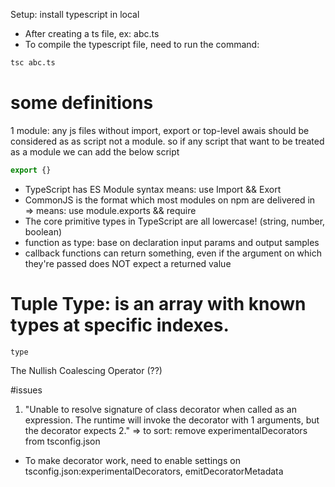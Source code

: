 Setup: install typescript in local
- After creating a ts file, ex: abc.ts
- To compile the typescript file, need to run the command: 
```bash
tsc abc.ts
```
# some definitions 
1 module: any js files without import, export or top-level awais should be considered as as script not a module. so if any script that want to be treated as a module we can add the below script
```javascript
export {}
```
 - TypeScript has ES Module syntax means: use Import && Exort
 - CommonJS is the format which most modules on npm are delivered in => means: use module.exports && require
 - The core primitive types in TypeScript are all lowercase! (string, number, boolean)
 - function as type: base on declaration input params and output samples
 - callback functions can return something, even if the argument on which they're passed does NOT expect a returned value
 # Tuple Type: is an array with known types at specific indexes.
    type
 The Nullish Coalescing Operator (??)   


 #issues
 1. "Unable to resolve signature of class decorator when called as an expression. The runtime will invoke the decorator with 1 arguments, but the decorator expects 2." => to sort: remove experimentalDecorators from tsconfig.json
 - To make decorator work, need to enable settings on tsconfig.json:experimentalDecorators, emitDecoratorMetadata
